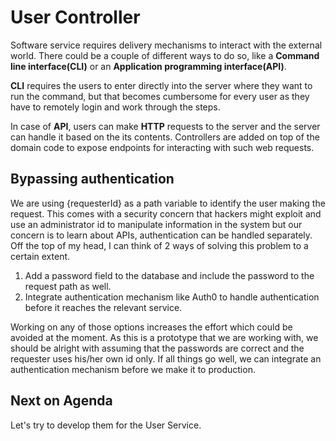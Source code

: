 # User Controller

Software service requires delivery mechanisms to interact with the external world. There could be a couple of different ways to do so, like a **Command line interface\(CLI\)** or an **Application programming interface\(API\)**. 

**CLI** requires the users to enter directly into the server where they want to run the command, but that becomes cumbersome for every user as they have to remotely login and work through the steps.

In case of **API**, users can make **HTTP** requests to the server and the server can handle it based on the its contents. Controllers are added on top of the domain code to expose endpoints for interacting with such web requests.

## Bypassing authentication

We are using {requesterId} as a path variable to identify the user making the request. This comes with a security concern that hackers might exploit and use an administrator id to manipulate information in the system but our concern is to learn about APIs, authentication can be handled separately. Off the top of my head, I can think of 2 ways of solving this problem to a certain extent.

1. Add a password field to the database and include the password to the request path as well.
2. Integrate authentication mechanism like Auth0 to handle authentication before it reaches the relevant service.

Working on any of those options increases the effort which could be avoided at the moment. As this is a prototype that we are working with, we should be alright with assuming that the passwords are correct and the requester uses his/her own id only. If all things go well, we can integrate an authentication mechanism before we make it to production.

## Next on Agenda

Let's try to develop them for the User Service.

